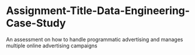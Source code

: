 # Assignment-Title-Data-Engineering-Case-Study
An assessment on how to handle programmatic advertising and manages multiple online advertising campaigns 
